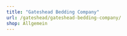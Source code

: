```yaml
---
title: "Gateshead Bedding Company"
url: /gateshead/gateshead-bedding-company/
shop: Allgemein
---
```

